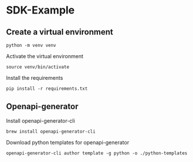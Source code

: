 # SDK-Example

## Create a virtual environment
```
python -m venv venv
```

Activate the virtual environment
```
source venv/bin/activate
```

Install the requirements
```
pip install -r requirements.txt
```

## Openapi-generator 

Install openapi-generator-cli

```
brew install openapi-generator-cli
```

Download python templates for openapi-generator
```
openapi-generator-cli author template -g python -o ./python-templates
```